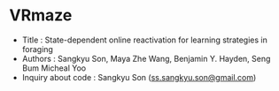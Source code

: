 # VRmaze

- Title              : State-dependent online reactivation for learning strategies in foraging
- Authors            : Sangkyu Son, Maya Zhe Wang, Benjamin Y. Hayden, Seng Bum Micheal Yoo
- Inquiry about code : Sangkyu Son (ss.sangkyu.son@gmail.com)
